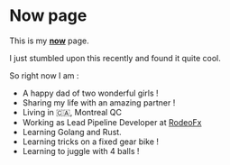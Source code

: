 # Now page

This is my **[now](https://nownownow.com/about)** page.

I just stumbled upon this recently and found it quite cool.

So right now I am : 

- A happy dad of two wonderful girls !
- Sharing my life with an amazing partner !
- Living in :canada:, Montreal QC
- Working as Lead Pipeline Developer at [RodeoFx](https:www.rodeofx.com)
- Learning Golang and Rust.
- Learning tricks on a fixed gear bike !
- Learning to juggle with 4 balls ! 
